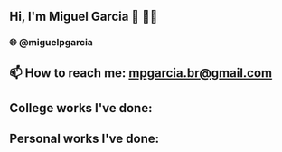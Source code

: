 ## Hi, I'm Miguel Garcia 👋 👨‍💻 

### 🌐 @miguelpgarcia


## 📫 How to reach me: mpgarcia.br@gmail.com


## College works I've done: 



## Personal works I've done: 


<!--
**miguelpgarcia/miguelpgarcia** is a ✨ _special_ ✨ repository because its `README.md` (this file) appears on your GitHub profile.

Here are some ideas to get you started:

- 🔭 I’m currently working on ...
- 🌱 I’m currently learning ...
- 👯 I’m looking to collaborate on ...
- 🤔 I’m looking for help with ...
- 💬 Ask me about ...
- 📫 How to reach me: ...
- 😄 Pronouns: ...
- ⚡ Fun fact: ...
-->
